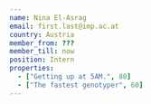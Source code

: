 ```yaml
---
name: Nina El-Asrag
email: first.last@imp.ac.at
country: Austria
member_from: ???
member_till: now
position: Intern
properties:
  - ["Getting up at 5AM.", 80]
  - ["The fastest genotyper", 60]
---
```

